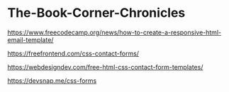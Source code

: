 # The-Book-Corner-Chronicles


https://www.freecodecamp.org/news/how-to-create-a-responsive-html-email-template/

https://freefrontend.com/css-contact-forms/

https://webdesigndev.com/free-html-css-contact-form-templates/

https://devsnap.me/css-forms